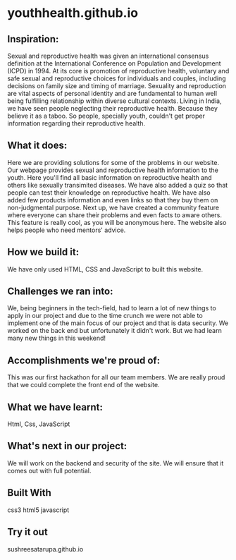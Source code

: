 # youthhealth.github.io
## Inspiration:
Sexual and reproductive health was given an international consensus definition at the International Conference on Population and Development (ICPD) in 1994. At its core is promotion of reproductive health, voluntary and safe sexual and reproductive choices for individuals and couples, including decisions on family size and timing of marriage. Sexuality and reproduction are vital aspects of personal identity and are fundamental to human well being fulfilling relationship within diverse cultural contexts. Living in India, we have seen people neglecting their reproductive health. Because they believe it as a taboo. So people, specially youth, couldn't get proper information regarding their reproductive health.

## What it does:
Here we are providing solutions for some of the problems in our website. Our webpage provides sexual and reproductive health information to the youth. Here you'll find all basic information on reproductive health and others like sexually transimited diseases. We have also added a quiz so that people can test their knowledge on reproductive health. We have also added few products information and even links so that they buy them on non-judgmental purpose. Next up, we have created a community feature where everyone can share their problems and even facts to aware others. This feature is really cool, as you will be anonymous here. The website also helps people who need mentors' advice.

## How we build it:
We have only used HTML, CSS and JavaScript to built this website.

## Challenges we ran into:
We, being beginners in the tech-field, had to learn a lot of new things to apply in our project and due to the time crunch we were not able to implement one of the main focus of our project and that is data security. We worked on the back end but unfortunately it didn't work. But we had learn many new things in this weekend!

## Accomplishments we're proud of:
This was our first hackathon for all our team members. We are really proud that we could complete the front end of the website.

## What we have learnt:
Html, Css, JavaScript

## What's next in our project:
We will work on the backend and security of the site. We will ensure that it comes out with full potential.

## Built With
css3
html5
javascript
## Try it out
 sushreesatarupa.github.io
